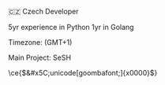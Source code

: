 🇨🇿 Czech Developer

5yr experience in Python
1yr in Golang

Timezone: (GMT+1)

Main Project: SeSH


<!---
OndrasDEV/OndrasDEV is a ✨ special ✨ repository because its `README.md` (this file) appears on your GitHub profile.
You can click the Preview link to take a look at your changes.
--->
\ce{$&#x5C;unicode[goombafont;]{x0000}$}
